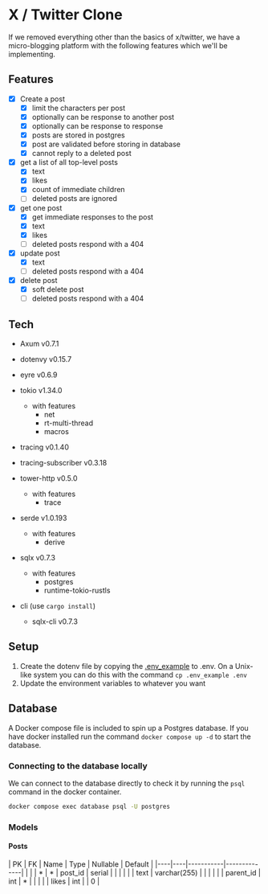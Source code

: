 # X / Twitter Clone

If we removed everything other than the basics of x/twitter, we have a micro-blogging platform with the following features which we'll be implementing.

## Features

- [x] Create a post
  - [x] limit the characters per post
  - [x] optionally can be response to another post
  - [x] optionally can be response to response
  - [x] posts are stored in postgres
  - [x] post are validated before storing in database
  - [x] cannot reply to a deleted post
- [x] get a list of all top-level posts
  - [x] text
  - [x] likes
  - [x] count of immediate children
  - [ ] deleted posts are ignored
- [x] get one post
  - [x] get immediate responses to the post
  - [x] text
  - [x] likes
  - [ ] deleted posts respond with a 404
- [x] update post
  - [x] text
  - [ ] deleted posts respond with a 404
- [x] delete post
  - [x] soft delete post
  - [ ] deleted posts respond with a 404

## Tech

- Axum v0.7.1
- dotenvy v0.15.7
- eyre v0.6.9
- tokio v1.34.0
  - with features
    - net
    - rt-multi-thread
    - macros
- tracing v0.1.40
- tracing-subscriber v0.3.18
- tower-http v0.5.0
  - with features
    - trace
- serde v1.0.193
  - with features
    - derive
- sqlx v0.7.3
  - with features
    - postgres
    - runtime-tokio-rustls

- cli (use `cargo install`)
  - sqlx-cli v0.7.3

## Setup

1. Create the dotenv file by copying the [.env_example](./.env_example) to .env. On a Unix-like system you can do this with the command `cp .env_example .env`
  1. Update the environment variables to whatever you want

## Database

A Docker compose file is included to spin up a Postgres database. If you have docker installed run the command `docker compose up -d` to start the database.

### Connecting to the database locally

We can connect to the database directly to check it by running the `psql` command in the docker container.

```sh
docker compose exec database psql -U postgres
```

### Models

#### Posts

| PK | FK | Name      | Type         | Nullable | Default |
|----|----|-----------|--------------| | |
| *  | *  | post_id   | serial       | | |
|    |    | text      | varchar(255) | | |
|    |    | parent_id | int          | * | |
|    |    | likes     | int          | | 0 |
